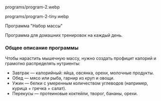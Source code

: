 programs/program-2.webp


programs/program-2-tiny.webp


Программа "Набор массы"


Программа для домашних тренировок на каждый день.


### Общее описание программы

Чтобы нарастить мышечную массу, нужно создать профицит калорий и грамотно распределять нутриенты:

* Завтрак — калорийный: яйца, овсянка, орехи, молочные продукты.
* Обед — мясо или рыба, гарнир из круп и овощи.
* Ужин — белки с умеренным количеством углеводов (например, курица + гречка + салат).
* Перекусы — протеиновые коктейли, творог, бананы, орехи.
